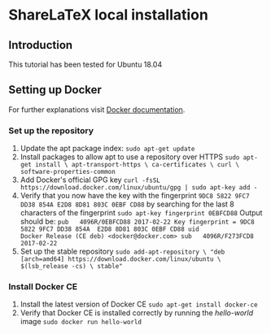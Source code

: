 # ShareLaTeX local installation
## Introduction
This tutorial has been tested for Ubuntu 18.04

## Setting up Docker
For further explanations visit [Docker documentation](https://docs.docker.com/install/linux/docker-ce/ubuntu/).
### Set up the repository
1. Update the apt package index:
`sudo apt-get update`
2. Install packages to allow apt to use a repository over HTTPS
`sudo apt-get install \
    apt-transport-https \
    ca-certificates \
    curl \
    software-properties-common`
3. Add Docker's official GPG key
`curl -fsSL https://download.docker.com/linux/ubuntu/gpg | sudo apt-key add -`
4. Verify that you now have the key with the fingerprint
`9DC8 5822 9FC7 DD38 854A E2D8 8D81 803C 0EBF CD88`
by searching for the last 8 characters of the fingerprint
`sudo apt-key fingerprint 0EBFCD88`
Output should be:
`pub   4096R/0EBFCD88 2017-02-22
      Key fingerprint = 9DC8 5822 9FC7 DD38 854A  E2D8 8D81 803C 0EBF CD88
uid                  Docker Release (CE deb) <docker@docker.com>
sub   4096R/F273FCD8 2017-02-22`
5. Set up the stable repository
`sudo add-apt-repository \
   "deb [arch=amd64] https://download.docker.com/linux/ubuntu \
   $(lsb_release -cs) \
   stable"`
### Install Docker CE
1. Install the latest version of Docker CE
`sudo apt-get install docker-ce`
2. Verify that Docker CE is installed correctly by running the _hello-world_ image
`sudo docker run hello-world`
